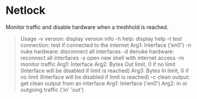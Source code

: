 # Netlock
Monitor traffic and disable hardware when a treshhold is reached.

> Usage
-v version: display version info
-h help: display help
-t test connection: test if connected to the internet
   Arg1: Interface ('en0')
-n nuke hardware: disconnect all interfaces
-d denuke hardware: reconnect all interfaces
-s open new shell with internet access
-m monitor traffic
  Arg1: Interface
  Arg2: Bytes Out limit, 0 if no limit (Interface will be disabled if limit is reached)
  Arg3: Bytes In limit, 0 if no limit (Interface will be disabled if limit is reached)
-c clean output: get clean output from an interface
  Arg1: Interface ('en0')
  Arg2: in or outgoing traffic ('in' 'out')
